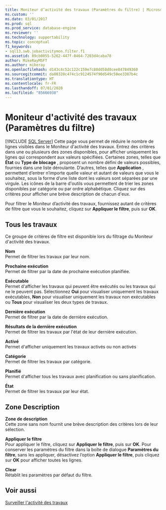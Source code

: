 ```yaml
---
title: Moniteur d’activité des travaux (Paramètres du filtre) | Microsoft Docs
ms.custom: ''
ms.date: 03/01/2017
ms.prod: sql
ms.prod_service: database-engine
ms.reviewer: ''
ms.technology: supportability
ms.topic: conceptual
f1_keywords:
- sql13.swb.jobactivitymon.filter.f1
ms.assetid: 89cb0055-5262-447f-8464-7203d4caba78
author: MikeRayMSFT
ms.author: mikeray
ms.openlocfilehash: d143c4c52c122c159e7c80dd58d8cee847849360
ms.sourcegitcommit: da88320c474c1c9124574f90d549c50ee3387b4c
ms.translationtype: HT
ms.contentlocale: fr-FR
ms.lasthandoff: 07/01/2020
ms.locfileid: "85666938"
---
```

# <a name="job-activity-monitor-filter-settings"></a>Moniteur d'activité des travaux (Paramètres du filtre)
 [!INCLUDE [SQL Server](../../includes/applies-to-version/sqlserver.md)]
  Cette page vous permet de réduire le nombre de lignes visibles dans le Moniteur d'activité des travaux. Entrez des critères dans une ou plusieurs des zones disponibles, pour afficher uniquement les lignes qui correspondent aux valeurs spécifiées. Certaines zones, telles que **État** ou **Type de blocage** , proposent un nombre défini de valeurs possibles, fournies dans une liste déroulante. D’autres, telles que **Application** , permettent d’entrer n’importe quelle valeur et autant de valeurs que vous le souhaitez, sous la forme d’une liste dont les valeurs sont séparées par une virgule. Les icônes de la barre d'outils vous permettent de trier les zones disponibles par catégorie ou par ordre alphabétique. Cliquez sur des critères pour afficher une brève description de chacun d'eux.  
  
 Pour filtrer le Moniteur d’activité des travaux, fournissez autant de critères de filtre que vous le souhaitez, cliquez sur **Appliquer le filtre**, puis sur **OK**.  
  
## <a name="all-jobs"></a>Tous les travaux  
 Ce groupe de critères de filtre est disponible lors du filtrage du Moniteur d'activité des travaux.  
  
 **Nom**  
 Permet de filtrer les travaux par leur nom.  
  
 **Prochaine exécution**  
 Permet de filtrer par la date de prochaine exécution planifiée.  
  
 **Exécutable**  
 Permet d'afficher les travaux qui peuvent être exécutés ou les travaux qui ne le peuvent pas. Sélectionnez **Oui** pour visualiser uniquement les travaux exécutables, **Non** pour visualiser uniquement les travaux non exécutables ou **Tous** pour visualiser les deux types de travaux.  
  
 **Dernière exécution**  
 Permet de filtrer par la date de dernière exécution.  
  
 **Résultats de la dernière exécution**  
 Permet de filtrer les travaux par l'état de leur dernière exécution.  
  
 **Activé**  
 Permet d'afficher uniquement les travaux activés ou non activés  
  
 **Catégorie**  
 Permet de filtrer les travaux par catégorie.  
  
 **Planifié**  
 Permet d'afficher tous les travaux avec planification ou sans planification.  
  
 **État**  
 Permet de filtrer les travaux par leur état.  
  
## <a name="description-area"></a>Zone Description  
 **Zone de description**  
 Cette zone sans nom fournit une brève description des critères lors de leur sélection.  
  
 **Appliquer le filtre**  
 Pour appliquer le filtre, cliquez sur **Appliquer le filtre**, puis sur **OK**. Pour conserver les paramètres du filtre dans la boîte de dialogue **Paramètres du filtre**, sans les appliquer, désactivez l’option **Appliquer le filtre**, puis cliquez sur **OK** pour afficher toutes les lignes.  
  
 **Clear**  
 Rétablit les paramètres par défaut du filtre.  
  
## <a name="see-also"></a>Voir aussi  
 [Surveiller l'activité des travaux](../../ssms/agent/monitor-job-activity.md)  
  
  
